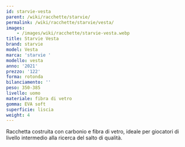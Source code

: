 ```yaml
---
id: starvie-vesta
parent: /wiki/racchette/starvie/
permalink: /wiki/racchette/starvie/vesta/
images:
    - /images/wiki/racchette/starvie-vesta.webp
title: Starvie Vesta
brand: starvie
model: Vesta
marca: 'starvie '
modello: vesta
anno: '2021'
prezzo: '122'
forma: rotonda
bilanciamento: ''
peso: 350-385
livello: uomo
materiale: fibra di vetro
gomma: EVA soft
superficie: liscia
weight: 4
---
```

Racchetta costruita con carbonio e fibra di vetro, ideale per giocatori di livello intermedio alla ricerca del salto di qualità.